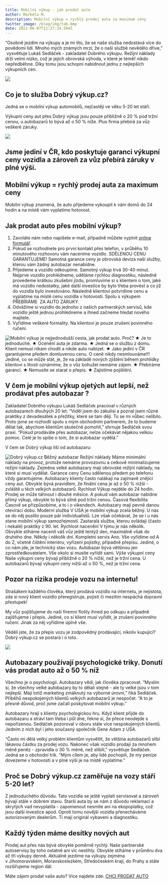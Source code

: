 ```yaml
---
title: Mobilní výkup - jak prodat auto
author: Markéta M.
description: Mobilní výkup = rychlý prodej auta za maximum ceny
twitter_image: /blog/img/tab.bmp
date: 2021-06-07T12:27:24.594Z
---
```

<!--StartFragment-->

“Osobně jezdím na výkupy a je mi líto, že se naše služba nedostává více do povědomí lidí. Mnoho mých známých mrzí, že o naší službě nevědělo dříve,”  vysvětluje Lukáš Sedláček - zakladatel Dobrého výkupu. Režijní náklady drží velmi nízko, což je jejich obrovská výhoda, v které je téměř nikdo nepředběhne. Díky tomu jsou schopni nabídnout jednu z nejlepších výkupních cen.

![](/blog/img/installment-3572185_1920.jpg)

## Co je to služba Dobrý výkup.cz? 

Jedná se o mobilní výkup automobilů, nejčastěji ve věku 5-20 let stáří. 

Výkupní ceny aut přes Dobrý výkup jsou pouze přibližně o 20 % pod tržní cenou, u autobazarů to bývá až o 50 % níže. Plus firma přebírá za vůz veškeré záruky. 

![](/blog/img/info-icon.png)

## **Jsme jediní v ČR, kdo poskytuje garanci výkupní ceny vozidla a zároveň za vůz přebírá záruky v plné výši.**

## Mobilní výkup = rychlý prodej auta za maximum ceny

Mobilní výkup znamená, že auto přijedeme vykoupit k vám domů do 24 hodin a na místě vám vyplatíme hotovost.

## Jak prodat auto přes mobilní výkup?

1. Zavoláte nám nebo napíšete e-mail, případně můžete vyplnit [online formulář](https://www.dobryvykup.cz/#bottom). 
2. Pokud se rozhodnete pro první kontakt přes telefon, v průběhu 10 minutového rozhovoru vám naceníme vozidlo. SDĚLENOU CENU GARANTUJEME! Samotná garance ceny je obrovská deviza naší služby, kterou vám žádný autobazar nenabídne. 
3. Přijedeme a vozidlo odkoupíme. Samotný výkup trvá 30-40 minut. Nejprve vozidlo prohlédneme, uděláme rychlou diagnostiku, následně provedeme krátkou zkušební jízdu, promluvíme si s klientem o tom, jaké má vozidlo nedostatky, jaké další investice by bylo třeba provést a co již do vozidla bylo investováno. Následně klientovi potvrdíme cenu a vyplatíme na místě cenu vozidla v hotovosti. Spolu s výkupem PŘEBÍRÁME  ZA AUTO ZÁRUKY. 
4. Odvážíme si vozidlo do jednoho z našich partnerských servisů, kde vozidlo ještě jednou prohlédneme a ihned začneme hledat nového majitele. 
5. Vyřídíme veškeré formality. Na klientovi je pouze zrušení povinného ručení. 

![Mobilní výkup je nejjednodušší cesta, jak prodat auto. Proč?  ★	Je to jednoduché. ★	Ocenění auta je zdarma. ★	Jedná se o službu z domu. Klient nemusí nikam chodit a nikde auto nabízet.  ★	Jako jediní v ČR garantujeme předem domluvenou cenu. O ceně nikdy nesmlouváme!!! Jediné, co se může stát, je, že na základě nových zjištění během prohlídky klientovi s lítostí oznámíme, že o vůz bohužel nemáme zájem.  ★	Přebíráme garanci.  ★	Nemusíte se starat o přepis. ★	Zajistíme pojištění.](/blog/img/boxx.bmp)

## V čem je mobilní výkup ojetých aut lepší, než prodávat přes autobazar ?

Zakladatel Dobrého výkupu Lukáš Sedláček pracoval v různých autobazarech dlouhých 20 let: “Viděl jsem do zákulisí a poznal jsem různé praktiky z devadesátek a přežitky, které se tam dějí. To se mi vůbec nelíbilo. Proto jsme se rozhodli spolu s mým obchodním partnerem, že to budeme dělat tak, abychom klientům skutečně pomohli,” shrnuje Sedláček svou praxi. “Pokud prodáváte přes autobazar, nelze očekávat nějakou velkou pomoc. Celé je to spíše o tom, že si autobazar vydělá.”

V čem se Dobrý výkup liší od autobazaru: 

![  	Dobrý výkup.cz	Běžný autobazar Režijní náklady	Máme minimální náklady na provoz, protože nemáme provozovnu a celkově minimalizujeme režijní náklady.	Zejména velké autobazary mají obrovské režijní náklady, na které si musí vydělat.  Garance ceny	Cenu sdělenou předem po telefonu vždy garantujeme. 	Autobazary klienty často nalákají na zajímavě znějící ceny aut. Obvykle bývá pravidlem, že finální cena je až o 50 % nižší - zvláště u těch velkých autobazarů. Rychlost	Výkup nejdéle do 24 hodin.	Prodej se může táhnout i dlouhé měsíce. A pokud vám autobazar nabídne přímý výkup, obvykle to bývá silně pod tržní cenou.  Časová flexibilita	Časově se přizpůsobíme, a to i o víkendech. 	Autobazary mají pevně danou otevírací dobu.  Moderní služba	V USA je mobilní výkup zcela běžný. U nás se do něj pustilo pouze pár individualistů. Lze však očekávat, že se i u nás stane mobilní výkup samozřejmostí. 	Zastaralá služba, kterou ovládají (často i nekalé) praktiky z 90. let. Rychlost nacenění	V týmu je nás několik. Obvykle stíháme nacenit váš vůz ještě tentýž den, maximálně však do druhého dne.	Někdy i několik dní.  Kompletní servis	Ano. Vše vyřídíme od A do Z, včetně čištění interiéru, vyřízení pojistky, případně přepisu. Jediné, o co nám jde, je technický stav vozu. 	Autobazar bývá většinou jen zprostředkovatelem. Vše okolo si musíte vyřídit sami.  Výše výkupní ceny	Naše výkupní ceny bývají přibližně o 20 % nižší, než je tržní cena. 	U autobazarů bývají výkupní ceny nižší až o 50 %, než je tržní cena. ](/blog/img/tab.bmp)

## Pozor na rizika prodeje vozu na internetu!

Strašákem každého člověka, který prodává vozidlo na internetu, je nejistota, zda si nový klient vozidlo přeregistruje, pojistí či mezitím nespáchá dopravní přestupek! 

My vůz pojišťujeme do naší firemní flotily ihned po odkupu a případně zajišťujeme i přepis. Jediné, co si klient musí vyřídit, je zrušení povinného ručení. Jinak za něj vyřídíme úplně vše. 

Věděli jste, že za přepis vozu je zodpovědný prodávající, nikoliv kupující? Dobrý výkup.cz se postará i o toto.

![](/blog/img/info-icon.png)

## Autobazary používají psychologické triky. Donutí vás prodat auto až o 50 % níž

Všechno je o psychologii. Autobazary vědí, jak člověka zpracovat. “Myslím si, že všechny velké autobazary by to dělali stejně - ale ty velké jsou v tom nejlepší. Mají totiž marketing zmáknutý na výborné úrovni,” říká Sedláček. Příběhů nespokojených klientů velkých autobazarů je nespočet. “A to je přesně důvod, proč jsme začali poskytovat mobilní výkup.”

Autobazary hrají s klienty psychologickou hru. Když klient přijde do autobazaru a stráví tam třeba i půl dne, řekne si, že přece neodejde s nepořízenou. Sedláček pozoroval v oboru stále více nespokojených klientů. Jedním z nich byl i jeho současný společník Gene Adam z USA. 

“Často mi dělá velký problém klientům vysvětlit, že většina autobazarů slíbí lákavou částku za prodej vozu. Nakonec však vozidlo prodají za mnohem méně peněz - zpravidla o 30 % méně, než slíbili,” vysvětluje Sedláček. Jedná se o obchodní trik. “Mým cílem je, aby lidé pochopili, že my peníze dovezeme v hotovosti a v plné výši je na místě vyplatíme.”

## Proč se Dobrý výkup.cz zaměřuje na vozy stáří 5-20 let?

Z jednoduchého důvodu. Tato vozidla se ještě vyplatí servisovat a zároveň bývají stále v dobrém stavu. Starší auta by se nám z důvodu reklamací a skrytých vad nevyplatila - zapomenout nesmíte ani na ekopoplatky, což jsou další investice apod. Oproti tomu novější vozidla přenecháváme autorizovaným dealerům. Ti mají originál vybavení a diagnostiku. 

## Každý týden máme desítky nových aut

Prodej aut přes nás bývá obvykle poměrně rychlý. Naše partnerské autoservisy by toho ostatně ani víc nestihly. Obvykle stíháme v průměru dva až tři výkupy denně. Aktuálně jezdíme na výkupy zejména v Jihomoravském, Moravskoslezkém, Středočeském kraji, do Prahy a stále rozšiřujeme region dál.

Máte zájem prodat vaše auto? Více najdete zde: [CHCI PRODAT AUTO](www.dobryvykup.cz)

<!--EndFragment-->